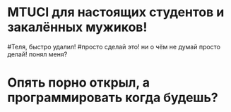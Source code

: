# MTUCI  для настоящих студентов и закалённых мужиков!
#Теля, быстро удалил!
#просто сделай это! ни о чём не думай просто делай! понял меня?
# Опять порно открыл, а программировать когда будешь?
